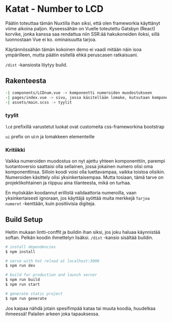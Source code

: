 # Katat - Number to LCD

Päätin toteuttaa tämän Nuxtilla ihan siksi, että olen frameworkia käyttänyt viime aikoina paljon. Kyseessähän on Vuelle toteutettu Gatsbyn (React) korvike, jonka kanssa saa rendattua niin SSR:ää hakukoneiden iloksi, sillä luonnostaan Vue ei ko. ominaisuutta tarjoa. 

Käytännössähän tämän kokoinen demo ei vaadi mitään näin isoa ympärilleen, mutta päätin esitellä ehkä peruscasen ratkaisuani.

`/dist` -kansiosta löytyy build.

## Rakenteesta

```bash
-| components/LCDnum.vue -> komponentti numeroiden muodostukseen
-| pages/index.vue -> sivu, jossa käsitellään lomake, kutsutaan komponentit yms.
-| assets/main.scss -> tyylit
```

### tyylit

`lcd` prefixillä varustetut luokat ovat customeita
css-frameworkina bootstrap

`ui` prefix on ui:n ja lomakkeen elementeille

### Kritiikki

Vaikka numeroiden muodostus on nyt ajettu yhteen komponenttiin, parempi tuotantoversio saattaisi olla sellainen, jossa jokainen numero olisi oma komponenttinsa. Silloin koodi voisi olla luettavampaa, vaikka toistoa olisikin. Numeroiden käsittely olisi yksinkertaisempaa. Mutta tosiaan, tämä tarve on projektikohtainen ja riippuu aina tilanteesta, mikä on turhaa.

En myöskään koodannut erillistä validaattoria numeroilla, vaan yksinkertaisesti ignoraan, jos käyttäjä syöttää muita merkkejä `Tarjoa numerot` -kenttään, kuin positiivisia digiteja.

## Build Setup

Heitin mukaan lintti-conffit ja buildin ihan siksi, jos joku haluaa käynnistää softan. Pelkän koodin ihmettelyn lisäksi. `/dist` -kansio sisältää buildin.

```bash
# install dependencies
$ npm install

# serve with hot reload at localhost:3000
$ npm run dev

# build for production and launch server
$ npm run build
$ npm run start

# generate static project
$ npm run generate
```

Jos kaipaa nähdä jotain spesifimpää kataa tai muuta koodia, huudelkaa ihmeessä! Palailen arkeen joka tapauksessa.